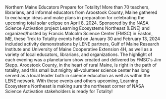 Northern Maine Educators Prepare for Totality! 
 More than 70 teachers, librarians, and informal educators from Aroostook County, Maine gathered to exchange ideas and make plans in preparation for celebrating the upcoming total solar eclipse on April 8, 2024. Sponsored by the NASA Science Activation project Learning Ecosystems Northeast (LENE) and organized/hosted by Francis Malcolm Science Center (FMSC) in Easton, ME, these Trek to Totality events held on January 30 and February 13, 2024 included activity demonstrations by LENE partners, Gulf of Maine Research Institute and University of Maine Cooperative Extension 4H, as well as a variety of local educators, librarians, and organizations. The highlight of each evening was a planetarium show created and delivered by FMSC's Jim Stepp. Aroostook County, in the heart of rural Maine, is right in the path of totality, and this small but mighty all-volunteer science center has long served as a local leader both in science education as well as within the LENE network. With these events and others upcoming, Learning Ecosystems Northeast is making sure the northeast corner of NASA Science Activation stakeholders is ready for Totality!